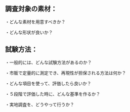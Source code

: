 ## 調査対象の素材：

・どんな素材を用意すべきか？

・どんな形状が良いか？

## 試験方法：

・一般的には、どんな試験方法があるのか？

・市販で定量的に測定でき、再現性が担保される方法は何か？

・どんな項目を使って、評価したら良いか？

・５段階で評価した時に、どんな基準を作るか？

・実地調査を、どうやって行うか？
